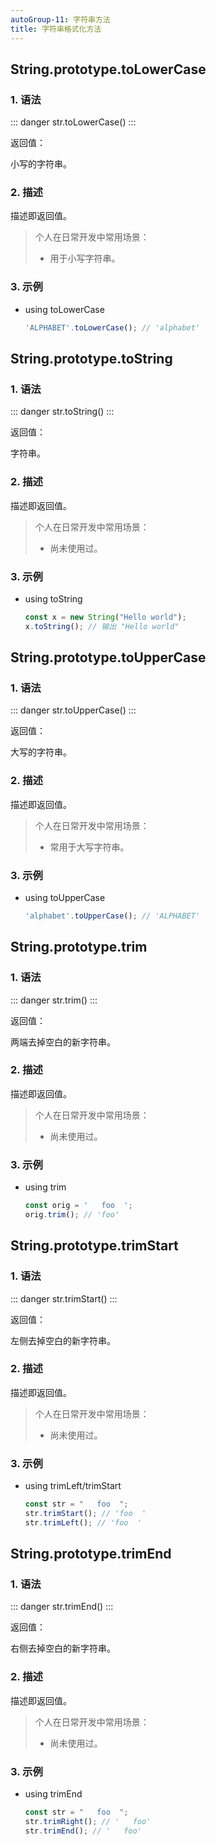 ```yaml
---
autoGroup-11: 字符串方法
title: 字符串格式化方法
---
```


## String.prototype.toLowerCase

### 1. 语法

::: danger
str.toLowerCase()
:::

返回值：

小写的字符串。

### 2. 描述

描述即返回值。

> 个人在日常开发中常用场景：
>
> - 用于小写字符串。

### 3. 示例

+ using toLowerCase

  ```js
  'ALPHABET'.toLowerCase(); // 'alphabet'
  ```



## String.prototype.toString

### 1. 语法

::: danger
str.toString()
:::

返回值：

字符串。

### 2. 描述

描述即返回值。

> 个人在日常开发中常用场景：
>
> - 尚未使用过。

### 3. 示例

+ using toString

  ```js
  const x = new String("Hello world");
  x.toString(); // 输出 "Hello world"
  ```



## String.prototype.toUpperCase

### 1. 语法

::: danger
str.toUpperCase()
:::

返回值：

大写的字符串。

### 2. 描述

描述即返回值。

> 个人在日常开发中常用场景：
>
> - 常用于大写字符串。

### 3. 示例

+ using toUpperCase

  ```js
  'alphabet'.toUpperCase(); // 'ALPHABET'
  ```



## String.prototype.trim

### 1. 语法

::: danger
str.trim()
:::

返回值：

两端去掉空白的新字符串。

### 2. 描述

描述即返回值。

> 个人在日常开发中常用场景：
>
> - 尚未使用过。

### 3. 示例

+ using trim

  ```js
  const orig = '   foo  ';
  orig.trim(); // 'foo'
  ```



## String.prototype.trimStart

### 1. 语法

::: danger
str.trimStart()
:::

返回值：

左侧去掉空白的新字符串。

### 2. 描述

描述即返回值。

> 个人在日常开发中常用场景：
>
> - 尚未使用过。

### 3. 示例

+ using trimLeft/trimStart

  ```js
  const str = "   foo  ";
  str.trimStart(); // 'foo  '
  str.trimLeft(); // 'foo  '
  ```



## String.prototype.trimEnd

### 1. 语法

::: danger
str.trimEnd()
:::

返回值：

右侧去掉空白的新字符串。

### 2. 描述

描述即返回值。

> 个人在日常开发中常用场景：
>
> - 尚未使用过。

### 3. 示例

+ using trimEnd

  ```js
  const str = "   foo  ";
  str.trimRight(); // '   foo'
  str.trimEnd(); // '   foo'
  ```

